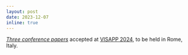 ```yaml
---
layout: post
date: 2023-12-07
inline: true
---
```

<i><a href="Publications/#HammondSbertVISAPP2024">Three conference papers</a></i> accepted at [VISAPP 2024](https://visapp.scitevents.org/), to be held in Rome, Italy.
